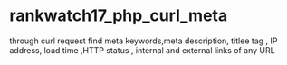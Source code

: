 # rankwatch17_php_curl_meta
through curl request find meta keywords,meta description, titlee tag , IP address, load time ,HTTP status , internal and external links of any URL

